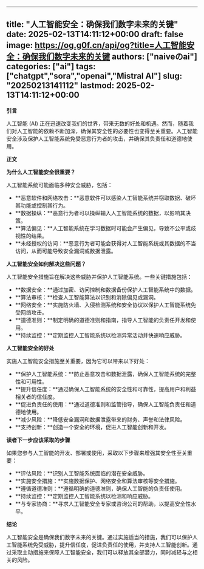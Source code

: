 
---
title: "人工智能安全：确保我们数字未来的关键"
date: 2025-02-13T14:11:12+00:00
draft: false
image: https://og.g0f.cn/api/og?title=人工智能安全：确保我们数字未来的关键
authors: ["naiveのai"]
categories: ["ai"]
tags: ["chatgpt","sora","openai","Mistral AI"]
slug: "20250213141112"
lastmod: 2025-02-13T14:11:12+00:00
---
**引言**

人工智能 (AI) 正在迅速改变我们的世界，带来无数的好处和机遇。然而，随着我们对人工智能的依赖不断加深，确保其安全性的必要性也变得至关重要。人工智能安全涉及保护人工智能系统免受恶意行为者的攻击，并确保其负责任和道德地使用。

**正文**

**为什么人工智能安全很重要？**

人工智能系统可能面临多种安全威胁，包括：

- **恶意软件和网络攻击：**恶意软件可以感染人工智能系统并窃取数据、破坏其功能或控制其行为。
- **数据操纵：**恶意行为者可以操纵输入人工智能系统的数据，以影响其决策。
- **算法偏见：**人工智能系统在学习数据时可能会产生偏见，导致不公平或歧视性的结果。
- **未经授权的访问：**恶意行为者可能会获得对人工智能系统或其数据的不当访问，从而可能导致安全漏洞或数据泄露。

**人工智能安全如何解决这些问题？**

人工智能安全措施旨在解决这些威胁并保护人工智能系统。一些关键措施包括：

- **数据安全：**通过加密、访问控制和数据备份保护人工智能系统中的数据。
- **算法审核：**检查人工智能算法以识别和消除偏见或漏洞。
- **网络安全：**实施防火墙、入侵检测系统和安全协议以保护人工智能系统免受网络攻击。
- **道德准则：**制定明确的道德准则和指南，指导人工智能的负责任开发和使用。
- **持续监控：**定期监控人工智能系统以检测异常活动并快速响应威胁。

**人工智能安全的好处**

实施人工智能安全措施至关重要，因为它可以带来以下好处：

- **保护人工智能系统：**防止恶意攻击和数据泄露，确保人工智能系统的完整性和可用性。
- **提升信任度：**通过确保人工智能系统的安全性和可靠性，提高用户和利益相关者的信任度。
- **促进负责任的使用：**通过道德准则和监管指导，确保人工智能负责任和道德地使用。
- **减少风险：**降低安全漏洞和数据泄露带来的财务、声誉和法律风险。
- **支持创新：**创造一个安全的环境，促进人工智能创新和开发。

**读者下一步应该采取的步骤**

如果您参与人工智能的开发、部署或使用，采取以下步骤来增强其安全性至关重要：

- **评估风险：**识别人工智能系统面临的潜在安全威胁。
- **实施安全措施：**实施数据保护、网络安全和算法审核等安全措施。
- **遵循道德准则：**遵循明确的道德准则，确保人工智能的负责任使用。
- **持续监控：**定期监控人工智能系统以检测和响应威胁。
- **与专家协商：**寻求人工智能安全专家或咨询公司的帮助，以提高安全性水平。

**结论**

人工智能安全是确保我们数字未来的关键。通过实施适当的措施，我们可以保护人工智能系统免受威胁，提升信任度，促进负责任的使用，并支持人工智能创新。通过采取主动措施来保障人工智能安全，我们可以释放其全部潜力，同时减轻与之相关的风险。